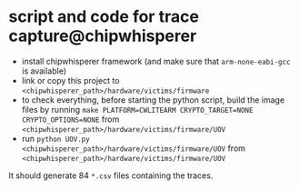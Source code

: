 # script and code for trace capture@chipwhisperer

- install chipwhisperer framework (and make sure that `arm-none-eabi-gcc` is available)
- link or copy this project to `<chipwhisperer_path>/hardware/victims/firmware`
- to check everything, before starting the python script, build the image files by running `make PLATFORM=CWLITEARM CRYPTO_TARGET=NONE CRYPTO_OPTIONS=NONE` from `<chipwhisperer_path>/hardware/victims/firmware/UOV`
- run `python UOV.py <chipwhisperer_path>/hardware/victims/firmware/UOV` from `<chipwhisperer_path>/hardware/victims/firmware/UOV`

It should generate 84 `*.csv` files containing the traces.